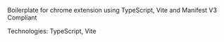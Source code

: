 Boilerplate for chrome extension using TypeScript, Vite and Manifest V3 Compliant

Technologies: TypeScript, Vite